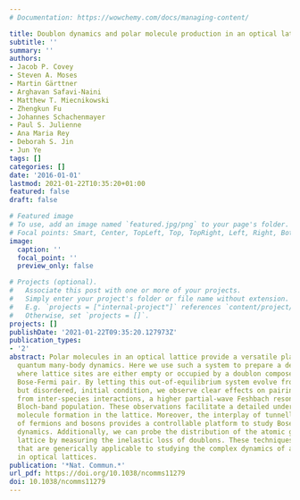 ```yaml
---
# Documentation: https://wowchemy.com/docs/managing-content/

title: Doublon dynamics and polar molecule production in an optical lattice
subtitle: ''
summary: ''
authors:
- Jacob P. Covey
- Steven A. Moses
- Martin Gärttner
- Arghavan Safavi-Naini
- Matthew T. Miecnikowski
- Zhengkun Fu
- Johannes Schachenmayer
- Paul S. Julienne
- Ana Maria Rey
- Deborah S. Jin
- Jun Ye
tags: []
categories: []
date: '2016-01-01'
lastmod: 2021-01-22T10:35:20+01:00
featured: false
draft: false

# Featured image
# To use, add an image named `featured.jpg/png` to your page's folder.
# Focal points: Smart, Center, TopLeft, Top, TopRight, Left, Right, BottomLeft, Bottom, BottomRight.
image:
  caption: ''
  focal_point: ''
  preview_only: false

# Projects (optional).
#   Associate this post with one or more of your projects.
#   Simply enter your project's folder or file name without extension.
#   E.g. `projects = ["internal-project"]` references `content/project/deep-learning/index.md`.
#   Otherwise, set `projects = []`.
projects: []
publishDate: '2021-01-22T09:35:20.127973Z'
publication_types:
- '2'
abstract: Polar molecules in an optical lattice provide a versatile platform to study
  quantum many-body dynamics. Here we use such a system to prepare a density distribution
  where lattice sites are either empty or occupied by a doublon composed of an interacting
  Bose-Fermi pair. By letting this out-of-equilibrium system evolve from a well-defined,
  but disordered, initial condition, we observe clear effects on pairing that arise
  from inter-species interactions, a higher partial-wave Feshbach resonance and excited
  Bloch-band population. These observations facilitate a detailed understanding of
  molecule formation in the lattice. Moreover, the interplay of tunnelling and interaction
  of fermions and bosons provides a controllable platform to study Bose-Fermi Hubbard
  dynamics. Additionally, we can probe the distribution of the atomic gases in the
  lattice by measuring the inelastic loss of doublons. These techniques realize tools
  that are generically applicable to studying the complex dynamics of atomic mixtures
  in optical lattices.
publication: '*Nat. Commun.*'
url_pdf: https://doi.org/10.1038/ncomms11279
doi: 10.1038/ncomms11279
---
```

